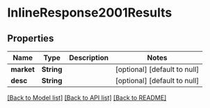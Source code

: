 # InlineResponse2001Results

## Properties
Name | Type | Description | Notes
------------ | ------------- | ------------- | -------------
**market** | **String** |  | [optional] [default to null]
**desc** | **String** |  | [optional] [default to null]

[[Back to Model list]](../README.md#documentation-for-models) [[Back to API list]](../README.md#documentation-for-api-endpoints) [[Back to README]](../README.md)

